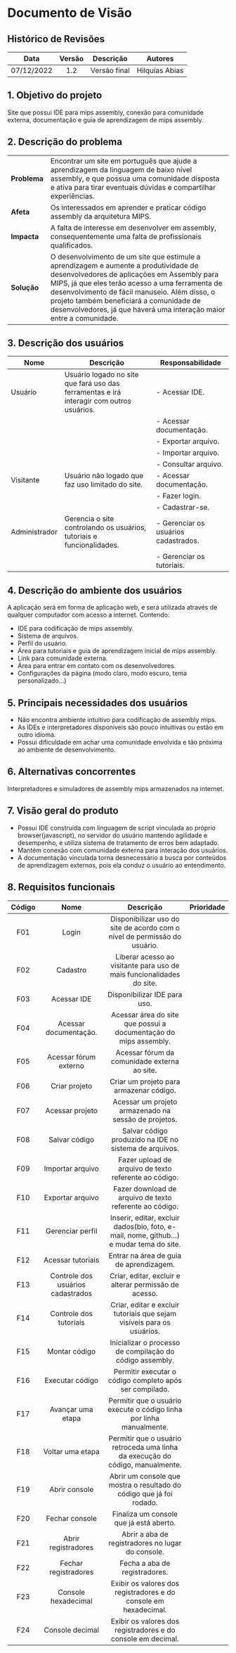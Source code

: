 # Documento de Visão

## Histórico de Revisões

| Data                |  Versão             |          Descrição  |  Autores            |
| :-----------------: | :-----------------: | :-----------------: | :-----------------: |
| 07/12/2022 | 1.2 | Versão final |  Hilquias Abias |

## 1. Objetivo do projeto

Site que possui IDE para mips assembly, conexão para comunidade externa, documentação e guia de aprendizagem de mips assembly.

## 2. Descrição do problema

|     |      |
| --- | --- |
| **Problema**            | Encontrar um site em português que ajude a aprendizagem da linguagem de baixo nível assembly, e que possua uma comunidade disposta e ativa para tirar eventuais dúvidas e compartilhar experiências.|
| **Afeta**               | Os interessados em aprender e praticar código assembly da arquitetura MIPS. |  
| **Impacta**             | A falta de interesse em desenvolver em assembly, consequentemente uma falta de profissionais qualificados. |
| **Solução**             | O desenvolvimento de um site que estimule a aprendizagem e  aumente a produtividade de desenvolvedores de aplicações em Assembly para MIPS, já que eles terão acesso a uma ferramenta de desenvolvimento de fácil manuseio. Além disso, o projeto também beneficiará a comunidade de desenvolvedores, já que haverá uma interação maior entre a comunidade.| 

## 3. Descrição dos usuários 

| Nome                |  Descrição          |   Responsabilidade  |
| -----------------   | -----------------   | -----------------   |
| Usuário | Usuário logado no site que fará uso das ferramentas e irá interagir com outros usuários. | - Acessar IDE. | 
|         |                                                                                 | - Acessar documentação. |
|         |                                                                                     | - Exportar arquivo. |
|         |                                                                                     | - Importar arquivo. |
|         |                                                                                    | - Consultar arquivo. |
| Visitante | Usuário não logado que faz uso limitado do site. | - Acessar documentação. |
|           |                                                  | - Fazer login. |
|           |                                                  | - Cadastrar-se. |
| Administrador | Gerencia o site controlando os usuários, tutoriais e funcionalidades. | - Gerenciar os usuários cadastrados. |
|               |                                                                       | - Gerenciar os tutoriais. |


## 4. Descrição do ambiente dos usuários
A aplicação será em forma de aplicação web, e será utilizada através de qualquer computador com acesso a internet. Contendo:
- IDE para codificação de mips assembly. 
- Sistema de arquivos.
- Perfil do usuário.
- Área para tutoriais e guia de aprendizagem inicial de mips assembly.
- Link para comunidade externa.
- Área para entrar em contato com os desenvolvedores.
- Configurações da página (modo claro, modo escuro, tema personalizado...)

## 5. Principais necessidades dos usuários

- Não encontra ambiente intuitivo para codificação de assembly mips.
- As IDEs e interpretadores disponíveis são pouco intuitivas ou estão em outro idioma.
- Possui dificuldade em achar uma comunidade envolvida e tão próxima ao ambiente de desenvolvimento.

## 6. Alternativas concorrentes

Interpretadores e simuladores de assembly mips armazenados na internet.

## 7. Visão geral do produto

- Possui IDE construída com linguagem de script vinculada ao próprio browser(javascript), no servidor do usuário mantendo agilidade e desempenho, e utiliza sistema de tratamento de erros bem adaptado.
- Mantém conexão com comunidade externa para interação dos usuários.
- A documentação vinculada torna desnecessário a busca por conteúdos de aprendizagem externos, pois ela conduz o usuário ao entendimento.

## 8. Requisitos funcionais

| Código              |  Nome               |          Descrição  |  Prioridade         |
| :-----------------: | :-----------------: | :-----------------: | :-----------------: |
| F01 | Login | Disponibilizar uso do site de acordo com o nível de permissão do usuário. |
| F02 | Cadastro | Liberar acesso ao visitante para uso de mais funcionalidades do site. |
| F03 | Acessar IDE | Disponibilizar IDE para uso. |
| F04 | Acessar documentação. | Acessar área do site que possui a documentação do mips assembly. |
| F05 | Acessar fórum externo | Acessar fórum da comunidade externa ao site. |
| F06 | Criar projeto | Criar um projeto para armazenar código. |
| F07 | Acessar projeto | Acessar um projeto armazenado na sessão de projetos. |
| F08 | Salvar código | Salvar código produzido na IDE no sistema de arquivos. |
| F09 | Importar arquivo | Fazer upload de arquivo de texto referente ao código. |
| F10 | Exportar arquivo | Fazer download de arquivo de texto referente ao código. |
| F11 | Gerenciar perfil | Inserir, editar, excluir dados(bio, foto, e-mail, nome, github…) e mudar tema do site. |
| F12 | Acessar tutoriais | Entrar na área de guia de aprendizagem. |
| F13 | Controle dos usuários cadastrados | Criar, editar, excluir e alterar permissão de acesso. |
| F14 | Controle dos tutoriais | Criar, editar e excluir tutoriais que sejam visíveis para os usuários. |
| F15 | Montar código | Inicializar o processo de compilação do código assembly. |
| F16 | Executar código | Permitir executar o código completo após ser compilado. |
| F17 | Avançar uma etapa | Permitir que o usuário execute o código linha por linha manualmente. |
| F18 | Voltar uma etapa | Permitir que o usuário retroceda uma linha da execução do código, manualmente. |
| F19 | Abrir console | Abrir um console que mostra o resultado do código que já foi rodado. |
| F20 | Fechar console | Finaliza um console que já está aberto. |
| F21 | Abrir registradores | Abrir a aba de registradores no lugar do console. |
| F22 | Fechar registradores | Fecha a aba de registradores. |
| F23 | Console hexadecimal | Exibir os valores dos registradores e do console em hexadecimal. |
| F24 | Console decimal | Exibir os valores dos registradores e do console em decimal. |
